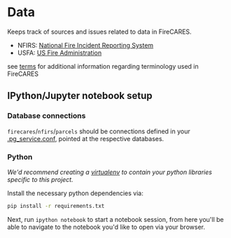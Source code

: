 # Data

Keeps track of sources and issues related to data in FireCARES.

* NFIRS: [National Fire Incident Reporting System](sources/nfirs/README.md)
* USFA: [US Fire Administration](sources/usfa/README.md)

see [terms](terms.md) for additional information regarding terminology used in FireCARES

## IPython/Jupyter notebook setup

### Database connections

`firecares`/`nfirs`/`parcels` should be connections defined in your [.pg_service.conf](https://www.postgresql.org/docs/9.0/static/libpq-pgservice.html), pointed at the respective databases.

### Python

_We'd recommend creating a [virtualenv](https://virtualenv.pypa.io/en/stable/) to contain your python libraries specific to this project._

Install the necessary python dependencies via:

```bash
pip install -r requirements.txt
```

Next, run `ipython notebook` to start a notebook session, from here you'll be able to navigate to the notebook you'd like to open via your browser.
